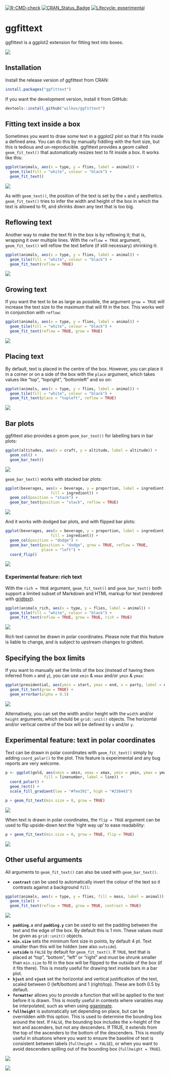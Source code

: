 
<!-- badges: start -->

[![R-CMD-check](https://github.com/wilkox/gggenes/workflows/R-CMD-check/badge.svg)](https://github.com/wilkox/gggenes/actions)
[![CRAN_Status_Badge](http://www.r-pkg.org/badges/version/ggfittext)](https://cran.r-project.org/package=ggfittext)
[![Lifecycle:
experimental](https://img.shields.io/badge/lifecycle-experimental-orange.svg)](https://lifecycle.r-lib.org/articles/stages.html#experimental)
<!-- badges: end -->

# ggfittext

ggfittext is a ggplot2 extension for fitting text into boxes.

![](man/figures/README-hero-1.png)<!-- -->

## Installation

Install the release version of ggfittext from CRAN:

``` r
install.packages("ggfittext")
```

If you want the development version, install it from GitHub:

``` r
devtools::install_github("wilkox/ggfittext")
```

## Fitting text inside a box

Sometimes you want to draw some text in a ggplot2 plot so that it fits
inside a defined area. You can do this by manually fiddling with the
font size, but this is tedious and un-reproducible. ggfittext provides a
geom called `geom_fit_text()` that automatically resizes text to fit
inside a box. It works like this:

``` r
ggplot(animals, aes(x = type, y = flies, label = animal)) +
  geom_tile(fill = "white", colour = "black") +
  geom_fit_text()
```

![](man/figures/README-unnamed-chunk-4-1.png)<!-- -->

As with `geom_text()`, the position of the text is set by the `x` and
`y` aesthetics. `geom_fit_text()` tries to infer the width and height of
the box in which the text is allowed to fit, and shrinks down any text
that is too big.

## Reflowing text

Another way to make the text fit in the box is by reflowing it; that is,
wrapping it over multiple lines. With the `reflow = TRUE` argument,
`geom_fit_text()` will reflow the text before (if still necessary)
shrinking it:

``` r
ggplot(animals, aes(x = type, y = flies, label = animal)) +
  geom_tile(fill = "white", colour = "black") +
  geom_fit_text(reflow = TRUE)
```

![](man/figures/README-unnamed-chunk-5-1.png)<!-- -->

## Growing text

If you want the text to be as large as possible, the argument
`grow = TRUE` will increase the text size to the maximum that will fit
in the box. This works well in conjunction with `reflow`:

``` r
ggplot(animals, aes(x = type, y = flies, label = animal)) +
  geom_tile(fill = "white", colour = "black") +
  geom_fit_text(reflow = TRUE, grow = TRUE)
```

![](man/figures/README-unnamed-chunk-6-1.png)<!-- -->

## Placing text

By default, text is placed in the centre of the box. However, you can
place it in a corner or on a side of the box with the `place` argument,
which takes values like “top”, “topright”, “bottomleft” and so on:

``` r
ggplot(animals, aes(x = type, y = flies, label = animal)) +
  geom_tile(fill = "white", colour = "black") +
  geom_fit_text(place = "topleft", reflow = TRUE)
```

![](man/figures/README-unnamed-chunk-7-1.png)<!-- -->

## Bar plots

ggfittext also provides a geom `geom_bar_text()` for labelling bars in
bar plots:

``` r
ggplot(altitudes, aes(x = craft, y = altitude, label = altitude)) +
  geom_col() +
  geom_bar_text()
```

![](man/figures/README-unnamed-chunk-8-1.png)<!-- -->

`geom_bar_text()` works with stacked bar plots:

``` r
ggplot(beverages, aes(x = beverage, y = proportion, label = ingredient,
                    fill = ingredient)) +
  geom_col(position = "stack") +
  geom_bar_text(position = "stack", reflow = TRUE)
```

![](man/figures/README-unnamed-chunk-9-1.png)<!-- -->

And it works with dodged bar plots, and with flipped bar plots:

``` r
ggplot(beverages, aes(x = beverage, y = proportion, label = ingredient,
                    fill = ingredient)) +
  geom_col(position = "dodge") +
  geom_bar_text(position = "dodge", grow = TRUE, reflow = TRUE, 
                place = "left") +
  coord_flip()
```

![](man/figures/README-unnamed-chunk-10-1.png)<!-- -->

### Experimental feature: rich text

With the `rich = TRUE` argument, `geom_fit_text()` and `geom_bar_text()`
both support a limited subset of Markdown and HTML markup for text
(rendered with [gridtext](https://wilkelab.org/gridtext/)).

``` r
ggplot(animals_rich, aes(x = type, y = flies, label = animal)) +
  geom_tile(fill = "white", colour = "black") +
  geom_fit_text(reflow = TRUE, grow = TRUE, rich = TRUE)
```

![](man/figures/README-unnamed-chunk-11-1.png)<!-- -->

Rich text cannot be drawn in polar coordinates. Please note that this
feature is liable to change, and is subject to upstream changes to
gridtext.

## Specifying the box limits

If you want to manually set the limits of the box (instead of having
them inferred from `x` and `y`), you can use `xmin` & `xmax` and/or
`ymin` & `ymax`:

``` r
ggplot(presidential, aes(ymin = start, ymax = end, x = party, label = name)) +
  geom_fit_text(grow = TRUE) +
  geom_errorbar(alpha = 0.5)
```

![](man/figures/README-unnamed-chunk-12-1.png)<!-- -->

Alternatively, you can set the width and/or height with the `width`
and/or `height` arguments, which should be `grid::unit()` objects. The
horizontal and/or vertical centre of the box will be defined by `x`
and/or `y`.

## Experimental feature: text in polar coordinates

Text can be drawn in polar coordinates with `geom_fit_text()` simply by
adding `coord_polar()` to the plot. This feature is experimental and any
bug reports are very welcome.

``` r
p <- ggplot(gold, aes(xmin = xmin, xmax = xmax, ymin = ymin, ymax = ymax, 
                 fill = linenumber, label = line)) +
  coord_polar() +
  geom_rect() +
  scale_fill_gradient(low = "#fee391", high = "#238443")

p + geom_fit_text(min.size = 0, grow = TRUE)
```

![](man/figures/README-unnamed-chunk-13-1.png)<!-- -->

When text is drawn in polar coordinates, the `flip = TRUE` argument can
be used to flip upside-down text the ‘right way up’ to ease readability:

``` r
p + geom_fit_text(min.size = 0, grow = TRUE, flip = TRUE)
```

![](man/figures/README-unnamed-chunk-14-1.png)<!-- -->

## Other useful arguments

All arguments to `geom_fit_text()` can also be used with
`geom_bar_text()`.

- **`contrast`** can be used to automatically invert the colour of the
  text so it contrasts against a background `fill`:

``` r
ggplot(animals, aes(x = type, y = flies, fill = mass, label = animal)) +
  geom_tile() +
  geom_fit_text(reflow = TRUE, grow = TRUE, contrast = TRUE)
```

![](man/figures/README-unnamed-chunk-15-1.png)<!-- -->

- **`padding.x`** and **`padding.y`** can be used to set the padding
  between the text and the edge of the box. By default this is 1 mm.
  These values must be given as `grid::unit()` objects.
- **`min.size`** sets the minimum font size in points, by default 4
  pt. Text smaller than this will be hidden (see also `outside`).
- **`outside`** is `FALSE` by default for `geom_fit_text()`. If `TRUE`,
  text that is placed at “top”, “bottom”, “left” or “right” and must be
  shrunk smaller than `min.size` to fit in the box will be flipped to
  the outside of the box (if it fits there). This is mostly useful for
  drawing text inside bars in a bar plot.
- **`hjust`** and **`vjust`** set the horizontal and vertical
  justification of the text, scaled between 0 (left/bottom) and 1
  (right/top). These are both 0.5 by default.
- **`formatter`** allows you to provide a function that will be applied
  to the text before it is drawn. This is mostly useful in contexts
  where variables may be interpolated, such as when using
  [gganimate](https://gganimate.com/).
- **`fullheight`** is automatically set depending on place, but can be
  overridden with this option. This is used to determine the bounding
  box around the text. If `FALSE`, the bounding box includes the
  x-height of the text and ascenders, but not any descenders. If TRUE,
  it extends from the top of the ascenders to the bottom of the
  descenders. This is mostly useful in situations where you want to
  ensure the baseline of text is consistent between labels
  (`fullheight = FALSE`), or when you want to avoid descenders spilling
  out of the bounding box (`fullheight = TRUE`).

![](man/figures/README-unnamed-chunk-16-1.png)<!-- -->

![](man/figures/README-unnamed-chunk-17-1.png)<!-- -->
